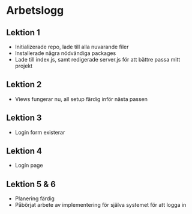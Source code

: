 # Arbetslogg

## Lektion 1
- Initializerade repo, lade till alla nuvarande filer
- Installerade några nödvändiga packages
- Lade till index.js, samt redigerade server.js för att bättre passa mitt projekt

## Lektion 2
- Views fungerar nu, all setup färdig inför nästa passen

## Lektion 3
- Login form existerar

## Lektion 4
- Login page

## Lektion 5 & 6
- Planering färdig
- Påbörjat arbete av implementering för själva systemet för att logga in